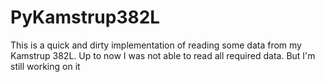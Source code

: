# PyKamstrup382L
This is a quick and dirty implementation of reading some data from my Kamstrup 382L. Up to now I was not able to read all required data. But I'm still working on it
